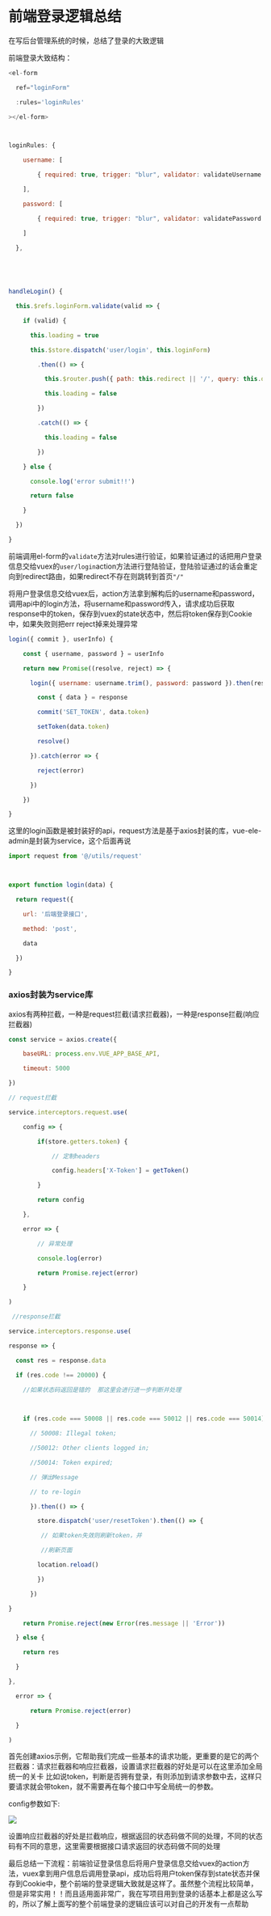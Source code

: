 # 前端登录逻辑总结

在写后台管理系统的时候，总结了登录的大致逻辑

前端登录大致结构：

```js
<el-form

  ref="loginForm"

  :rules='loginRules'

></el-form>



loginRules: {

    username: [

        { required: true, trigger: "blur", validator: validateUsername }

    ],

    password: [

        { required: true, trigger: "blur", validator: validatePassword }

    ]

  },

  

  

handleLogin() {

  this.$refs.loginForm.validate(valid => {

    if (valid) {

      this.loading = true

      this.$store.dispatch('user/login', this.loginForm)

        .then(() => {

          this.$router.push({ path: this.redirect || '/', query: this.otherQuery })

          this.loading = false

        })

        .catch(() => {

          this.loading = false

        })

    } else {

      console.log('error submit!!')

      return false

    }

  })

}
```

前端调用el-form的`validate`方法对rules进行验证，如果验证通过的话把用户登录信息交给vuex的`user/login`action方法进行登陆验证，登陆验证通过的话会重定向到redirect路由，如果redirect不存在则跳转到首页`"/"`

将用户登录信息交给vuex后，action方法拿到解构后的username和password，调用api中的login方法，将username和password传入，请求成功后获取response中的token，保存到vuex的state状态中，然后将token保存到Cookie中，如果失败则把err reject掉来处理异常

```js
login({ commit }, userInfo) {

    const { username, password } = userInfo

    return new Promise((resolve, reject) => {

      login({ username: username.trim(), password: password }).then(response => {

        const { data } = response

        commit('SET_TOKEN', data.token)

        setToken(data.token)

        resolve()

      }).catch(error => {

        reject(error)

      })

    })

}
```

这里的login函数是被封装好的api，request方法是基于axios封装的库，vue-ele-admin是封装为service，这个后面再说

```js
import request from '@/utils/request'



export function login(data) {

  return request({

    url: '后端登录接口',

    method: 'post',

    data

  })

}
```

### axios封装为service库

axios有两种拦截，一种是request拦截(请求拦截器)，一种是response拦截(响应拦截器)

```js
const service = axios.create({

    baseURL: process.env.VUE_APP_BASE_API,

    timeout: 5000

})

// request拦截

service.interceptors.request.use(

    config => {

        if(store.getters.token) {

            // 定制headers

            config.headers['X-Token'] = getToken()

        }

        return config

    },

    error => {

        // 异常处理

        console.log(error)

        return Promise.reject(error)

    }

)

 //response拦截

service.interceptors.response.use(

response => {

  const res = response.data

  if (res.code !== 20000) {

    //如果状态码返回是错的  那这里会进行进一步判断并处理

   

    if (res.code === 50008 || res.code === 50012 || res.code === 50014) {

      // 50008: Illegal token;

      //50012: Other clients logged in;

      //50014: Token expired;

      // 弹出Message

      // to re-login

      }).then(() => {

        store.dispatch('user/resetToken').then(() => {

         // 如果token失效则刷新token，并

         //刷新页面

        location.reload()

        })

      })

}

    return Promise.reject(new Error(res.message || 'Error'))

  } else {

    return res

  }

},

  error => {

      return Promise.reject(error)

  }

)
```

首先创建axios示例，它帮助我们完成一些基本的请求功能，更重要的是它的两个拦截器：请求拦截器和响应拦截器，设置请求拦截器的好处是可以在这里添加全局统一的关卡 比如说token，判断是否拥有登录，有则添加到请求参数中去，这样只要请求就会带token，就不需要再在每个接口中写全局统一的参数。

config参数如下:

![](https://p3-juejin.byteimg.com/tos-cn-i-k3u1fbpfcp/8fa8d5e7b33c47ba85fb6e97e7ab4c95~tplv-k3u1fbpfcp-zoom-1.image)

设置响应拦截器的好处是拦截响应，根据返回的状态码做不同的处理，不同的状态码有不同的意思，这里需要根据接口请求返回的状态码做不同的处理

最后总结一下流程：前端验证登录信息后将用户登录信息交给vuex的action方法，vuex拿到用户信息后调用登录api，成功后将用户token保存到state状态并保存到Cookie中，整个前端的登录逻辑大致就是这样了。虽然整个流程比较简单，但是非常实用！！而且适用面非常广，我在写项目用到登录的话基本上都是这么写的，所以了解上面写的整个前端登录的逻辑应该可以对自己的开发有一点帮助